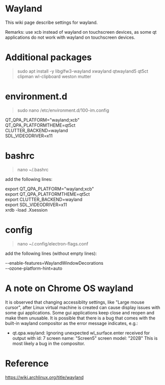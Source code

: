 # Wayland

This wiki page describe settings for wayland.

Remarks: use xcb instead of wayland on touchscreen devices, as some qt applications do not work with wayland on touchscreen devices.

# Additional packages

> sudo apt install -y libglfw3-wayland xwayland qtwayland5 qt5ct clipman wl-clipboard weston mutter

# environment.d

> sudo nano /etc/environment.d/100-im.config

QT_QPA_PLATFORM="wayland;xcb"<br>
QT_QPA_PLATFORMTHEME=qt5ct<br>
CLUTTER_BACKEND=wayland<br>
SDL_VIDEODRIVER=x11

# bashrc

> nano ~/.bashrc

add the following lines:

export QT_QPA_PLATFORM="wayland;xcb"<br>
export QT_QPA_PLATFORMTHEME=qt5ct<br>
export CLUTTER_BACKEND=wayland<br>
export SDL_VIDEODRIVER=x11<br>
xrdb -load .Xsession

# config

> nano ~/.config/electron-flags.conf

add the following lines (without empty lines):

--enable-features=WaylandWindowDecorations<br>
--ozone-platform-hint=auto

# A note on Chrome OS wayland

It is observed that changing accessiblity settings, like "Large mouse cursor", after Linux virtual machine is created can cause display issues with some gui applications.  Some gui applications keep close and reopen and make them unusable.  It is possible that there is a bug that comes with the built-in wayland compositor as the error message indicates, e.g.:

* qt.qpa.wayland: Ignoring unexpected wl_surface.enter received for output with id: 7 screen name: "Screen5" screen model: "202B" This is most likely a bug in the compositor.

# Reference

https://wiki.archlinux.org/title/wayland
